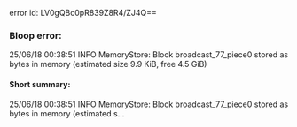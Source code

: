 error id: LV0gQBc0pR839Z8R4/ZJ4Q==
### Bloop error:

25/06/18 00:38:51 INFO MemoryStore: Block broadcast_77_piece0 stored as bytes in memory (estimated size 9.9 KiB, free 4.5 GiB)
#### Short summary: 

25/06/18 00:38:51 INFO MemoryStore: Block broadcast_77_piece0 stored as bytes in memory (estimated s...